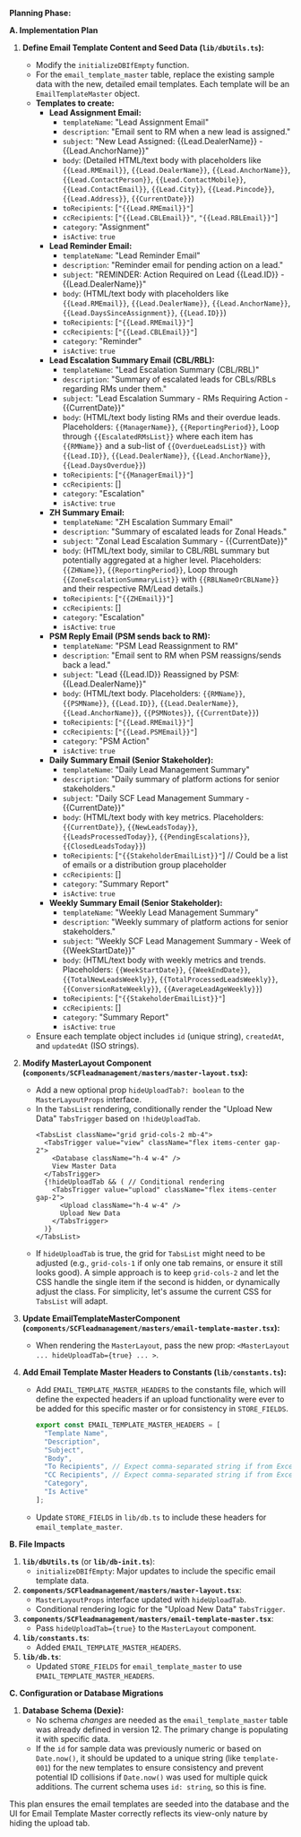 **Planning Phase:**

**A. Implementation Plan**

1.  **Define Email Template Content and Seed Data (`lib/dbUtils.ts`):**
    *   Modify the `initializeDBIfEmpty` function.
    *   For the `email_template_master` table, replace the existing sample data with the new, detailed email templates. Each template will be an `EmailTemplateMaster` object.
    *   **Templates to create:**
        *   **Lead Assignment Email:**
            *   `templateName`: "Lead Assignment Email"
            *   `description`: "Email sent to RM when a new lead is assigned."
            *   `subject`: "New Lead Assigned: {{Lead.DealerName}} - {{Lead.AnchorName}}"
            *   `body`: (Detailed HTML/text body with placeholders like `{{Lead.RMEmail}}`, `{{Lead.DealerName}}`, `{{Lead.AnchorName}}`, `{{Lead.ContactPerson}}`, `{{Lead.ContactMobile}}`, `{{Lead.ContactEmail}}`, `{{Lead.City}}`, `{{Lead.Pincode}}`, `{{Lead.Address}}`, `{{CurrentDate}}`)
            *   `toRecipients`: [`"{{Lead.RMEmail}}"`]
            *   `ccRecipients`: [`"{{Lead.CBLEmail}}"`, `"{{Lead.RBLEmail}}"`]
            *   `category`: "Assignment"
            *   `isActive`: `true`
        *   **Lead Reminder Email:**
            *   `templateName`: "Lead Reminder Email"
            *   `description`: "Reminder email for pending action on a lead."
            *   `subject`: "REMINDER: Action Required on Lead {{Lead.ID}} - {{Lead.DealerName}}"
            *   `body`: (HTML/text body with placeholders like `{{Lead.RMEmail}}`, `{{Lead.DealerName}}`, `{{Lead.AnchorName}}`, `{{Lead.DaysSinceAssignment}}`, `{{Lead.ID}}`)
            *   `toRecipients`: [`"{{Lead.RMEmail}}"`]
            *   `ccRecipients`: [`"{{Lead.CBLEmail}}"`]
            *   `category`: "Reminder"
            *   `isActive`: `true`
        *   **Lead Escalation Summary Email (CBL/RBL):**
            *   `templateName`: "Lead Escalation Summary (CBL/RBL)"
            *   `description`: "Summary of escalated leads for CBLs/RBLs regarding RMs under them."
            *   `subject`: "Lead Escalation Summary - RMs Requiring Action - {{CurrentDate}}"
            *   `body`: (HTML/text body listing RMs and their overdue leads. Placeholders: `{{ManagerName}}`, `{{ReportingPeriod}}`, Loop through `{{EscalatedRMsList}}` where each item has `{{RMName}}` and a sub-list of `{{OverdueLeadsList}}` with `{{Lead.ID}}`, `{{Lead.DealerName}}`, `{{Lead.AnchorName}}`, `{{Lead.DaysOverdue}}`)
            *   `toRecipients`: [`"{{ManagerEmail}}"`]
            *   `ccRecipients`: []
            *   `category`: "Escalation"
            *   `isActive`: `true`
        *   **ZH Summary Email:**
            *   `templateName`: "ZH Escalation Summary Email"
            *   `description`: "Summary of escalated leads for Zonal Heads."
            *   `subject`: "Zonal Lead Escalation Summary - {{CurrentDate}}"
            *   `body`: (HTML/text body, similar to CBL/RBL summary but potentially aggregated at a higher level. Placeholders: `{{ZHName}}`, `{{ReportingPeriod}}`, Loop through `{{ZoneEscalationSummaryList}}` with `{{RBLNameOrCBLName}}` and their respective RM/Lead details.)
            *   `toRecipients`: [`"{{ZHEmail}}"`]
            *   `ccRecipients`: []
            *   `category`: "Escalation"
            *   `isActive`: `true`
        *   **PSM Reply Email (PSM sends back to RM):**
            *   `templateName`: "PSM Lead Reassignment to RM"
            *   `description`: "Email sent to RM when PSM reassigns/sends back a lead."
            *   `subject`: "Lead {{Lead.ID}} Reassigned by PSM: {{Lead.DealerName}}"
            *   `body`: (HTML/text body. Placeholders: `{{RMName}}`, `{{PSMName}}`, `{{Lead.ID}}`, `{{Lead.DealerName}}`, `{{Lead.AnchorName}}`, `{{PSMNotes}}`, `{{CurrentDate}}`)
            *   `toRecipients`: [`"{{Lead.RMEmail}}"`]
            *   `ccRecipients`: [`"{{Lead.PSMEmail}}"`]
            *   `category`: "PSM Action"
            *   `isActive`: `true`
        *   **Daily Summary Email (Senior Stakeholder):**
            *   `templateName`: "Daily Lead Management Summary"
            *   `description`: "Daily summary of platform actions for senior stakeholders."
            *   `subject`: "Daily SCF Lead Management Summary - {{CurrentDate}}"
            *   `body`: (HTML/text body with key metrics. Placeholders: `{{CurrentDate}}`, `{{NewLeadsToday}}`, `{{LeadsProcessedToday}}`, `{{PendingEscalations}}`, `{{ClosedLeadsToday}}`)
            *   `toRecipients`: [`"{{StakeholderEmailList}}"`] // Could be a list of emails or a distribution group placeholder
            *   `ccRecipients`: []
            *   `category`: "Summary Report"
            *   `isActive`: `true`
        *   **Weekly Summary Email (Senior Stakeholder):**
            *   `templateName`: "Weekly Lead Management Summary"
            *   `description`: "Weekly summary of platform actions for senior stakeholders."
            *   `subject`: "Weekly SCF Lead Management Summary - Week of {{WeekStartDate}}"
            *   `body`: (HTML/text body with weekly metrics and trends. Placeholders: `{{WeekStartDate}}`, `{{WeekEndDate}}`, `{{TotalNewLeadsWeekly}}`, `{{TotalProcessedLeadsWeekly}}`, `{{ConversionRateWeekly}}`, `{{AverageLeadAgeWeekly}}`)
            *   `toRecipients`: [`"{{StakeholderEmailList}}"`]
            *   `ccRecipients`: []
            *   `category`: "Summary Report"
            *   `isActive`: `true`
    *   Ensure each template object includes `id` (unique string), `createdAt`, and `updatedAt` (ISO strings).

2.  **Modify MasterLayout Component (`components/SCFleadmanagement/masters/master-layout.tsx`):**
    *   Add a new optional prop `hideUploadTab?: boolean` to the `MasterLayoutProps` interface.
    *   In the `TabsList` rendering, conditionally render the "Upload New Data" `TabsTrigger` based on `!hideUploadTab`.
        ```tsx
        <TabsList className="grid grid-cols-2 mb-4">
          <TabsTrigger value="view" className="flex items-center gap-2">
            <Database className="h-4 w-4" />
            View Master Data
          </TabsTrigger>
          {!hideUploadTab && ( // Conditional rendering
            <TabsTrigger value="upload" className="flex items-center gap-2">
              <Upload className="h-4 w-4" />
              Upload New Data
            </TabsTrigger>
          )}
        </TabsList>
        ```
    *   If `hideUploadTab` is true, the grid for `TabsList` might need to be adjusted (e.g., `grid-cols-1` if only one tab remains, or ensure it still looks good). A simple approach is to keep `grid-cols-2` and let the CSS handle the single item if the second is hidden, or dynamically adjust the class. For simplicity, let's assume the current CSS for `TabsList` will adapt.

3.  **Update EmailTemplateMasterComponent (`components/SCFleadmanagement/masters/email-template-master.tsx`):**
    *   When rendering the `MasterLayout`, pass the new prop: `<MasterLayout ... hideUploadTab={true} ... >`.

4.  **Add Email Template Master Headers to Constants (`lib/constants.ts`):**
    *   Add `EMAIL_TEMPLATE_MASTER_HEADERS` to the constants file, which will define the expected headers if an upload functionality were ever to be added for this specific master or for consistency in `STORE_FIELDS`.
        ```typescript
        export const EMAIL_TEMPLATE_MASTER_HEADERS = [
          "Template Name",
          "Description",
          "Subject",
          "Body",
          "To Recipients", // Expect comma-separated string if from Excel
          "CC Recipients", // Expect comma-separated string if from Excel
          "Category",
          "Is Active"
        ];
        ```
    *   Update `STORE_FIELDS` in `lib/db.ts` to include these headers for `email_template_master`.

**B. File Impacts**

1.  **`lib/dbUtils.ts`** (or **`lib/db-init.ts`**):
    *   `initializeDBIfEmpty`: Major updates to include the specific email template data.
2.  **`components/SCFleadmanagement/masters/master-layout.tsx`**:
    *   `MasterLayoutProps` interface updated with `hideUploadTab`.
    *   Conditional rendering logic for the "Upload New Data" `TabsTrigger`.
3.  **`components/SCFleadmanagement/masters/email-template-master.tsx`**:
    *   Pass `hideUploadTab={true}` to the `MasterLayout` component.
4.  **`lib/constants.ts`**:
    *   Added `EMAIL_TEMPLATE_MASTER_HEADERS`.
5.  **`lib/db.ts`**:
    *   Updated `STORE_FIELDS` for `email_template_master` to use `EMAIL_TEMPLATE_MASTER_HEADERS`.

**C. Configuration or Database Migrations**

1.  **Database Schema (Dexie):**
    *   No schema *changes* are needed as the `email_template_master` table was already defined in version 12. The primary change is populating it with specific data.
    *   If the `id` for sample data was previously numeric or based on `Date.now()`, it should be updated to a unique string (like `template-001`) for the new templates to ensure consistency and prevent potential ID collisions if `Date.now()` was used for multiple quick additions. The current schema uses `id: string`, so this is fine.

This plan ensures the email templates are seeded into the database and the UI for Email Template Master correctly reflects its view-only nature by hiding the upload tab.